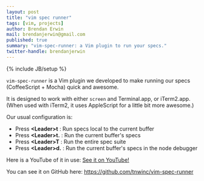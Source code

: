 ```yaml
---
layout: post
title: "vim spec runner"
tags: [vim, projects]
author: Brendan Erwin
mail: brendanjerwin@gmail.com
published: true
summary: "vim-spec-runner: a Vim plugin to run your specs."
twitter-handle: brendanjerwin
---
```

{% include JB/setup %}

`vim-spec-runner` is a Vim plugin we developed to make running our specs
(CoffeeScript + Mocha) quick and awesome.

It is designed to work with either `screen` and Terminal.app, or
iTerm2.app. (When used with iTerm2, it uses AppleScript for
a little bit more awesome.)

Our usual configuration is:

*  Press **&lt;Leader&gt;t**  : Run specs local to the current buffer
*  Press **&lt;Leader&gt;t.** : Run the current buffer's specs
*  Press **&lt;Leader&gt;T**  : Run the entire spec suite
*  Press **&lt;Leader&gt;d.** : Run the current buffer's specs in the node debugger

Here is a YouTube of it in use: [See it on YouTube!](http://www.youtube.com/watch?v=ZOW4V4iRMJc)

You can see it on GitHub here: <https://github.com/tnwinc/vim-spec-runner>
